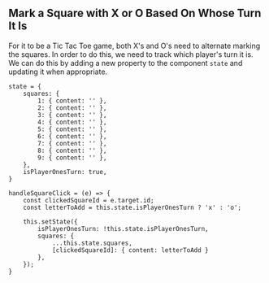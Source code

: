 ## Mark a Square with X or O Based On Whose Turn It Is

For it to be a Tic Tac Toe game, both X's and O's need to alternate marking the squares. In order to do this, we need to track which player's turn it is. We can do this by adding a new property to the component `state` and updating it when appropriate.
```
state = {
    squares: {
        1: { content: '' },
        2: { content: '' },
        3: { content: '' },
        4: { content: '' },
        5: { content: '' },
        6: { content: '' },
        7: { content: '' },
        8: { content: '' },
        9: { content: '' },
    },
    isPlayerOnesTurn: true,
}
```
```
handleSquareClick = (e) => {
    const clickedSquareId = e.target.id;
    const letterToAdd = this.state.isPlayerOnesTurn ? 'x' : 'o';

    this.setState({
        isPlayerOnesTurn: !this.state.isPlayerOnesTurn,
        squares: {
            ...this.state.squares,
            [clickedSquareId]: { content: letterToAdd }
        },
    });
}
```

